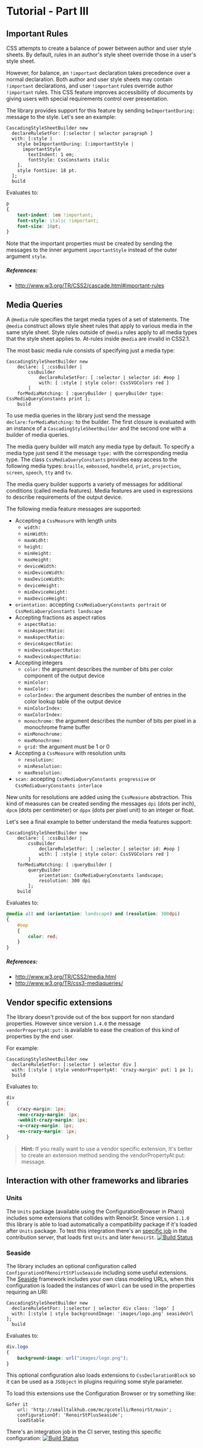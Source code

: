 Tutorial - Part III
===================

## Important Rules

CSS attempts to create a balance of power between author and user style sheets. By default, rules in an author's style sheet override those in a user's style sheet.

However, for balance, an `!important` declaration takes precedence over a normal declaration. Both author and user style sheets may contain `!important` declarations, and user `!important` rules override author `!important` rules. This CSS feature improves accessibility of documents by giving users with special requirements control over presentation.

The library provides support for this feature by sending `beImportantDuring:` message to the style. Let's see an example:

```smalltalk
CascadingStyleSheetBuilder new 
  declareRuleSetFor: [:selector | selector paragraph ]
  with: [:style | 
    style beImportantDuring: [:importantStyle |
      importantStyle 
        textIndent: 1 em; 
        fontStyle: CssConstants italic
    ].
    style fontSize: 18 pt.
  ];
  build
```
Evaluates to:
```css
p
{
	text-indent: 1em !important;
	font-style: italic !important;
	font-size: 18pt;
}
```
Note that the important properties must be created by sending the messages to the inner argument `importantStyle` instead of the outer argument `style`.

##### References:
- http://www.w3.org/TR/CSS2/cascade.html#important-rules

## Media Queries

A `@media` rule specifies the target media types of a set of statements. The `@media` construct allows style sheet rules that apply to various media in the same style sheet. Style rules outside of `@media` rules apply to all media types that the style sheet applies to. At-rules inside `@media` are invalid in CSS2.1.

The most basic media rule consists of specifying just a media type:
```smalltalk
CascadingStyleSheetBuilder new 
	declare: [ :cssBuilder | 
		cssBuilder
			declareRuleSetFor: [ :selector | selector id: #oop ] 
			with: [ :style | style color: CssSVGColors red ]
		]
	forMediaMatching: [ :queryBuilder | queryBuilder type: CssMediaQueryConstants print ];
	build
```

To use media queries in the library just send the message `declare:forMediaMatching:` to the builder. The first closure is evaluated with an instance of a `CascadingStyleSheetBuilder` and the second one with a builder of media queries.

The media query builder will match any media type by default. To specify a media type just send it the message `type:` with the corresponding media type. The class `CssMediaQueryConstants` provides easy access to the following media types: 
`braille`, `embossed`, `handheld`, `print`, `projection`, `screen`, `speech`, `tty` and `tv`.

The media query builder supports a variety of messages for additional conditions (called media features). Media features are used in expressions to describe requirements of the output device.

The following media feature messages are supported:
- Accepting a `CssMeasure` with length units
	- `width:` 
	- `minWidth:`
	- `maxWidht:`
	- `height:`
	- `minHeight:`
	- `maxHeight:`
	- `deviceWidth:`
	- `minDeviceWidth:`
	- `maxDeviceWidth:`
	- `deviceHeight:`
	- `minDeviceHeight:`
	- `maxDeviceHeight:`
- `orientation:` accepting `CssMediaQueryConstants portrait` or `CssMediaQueryConstants landscape`
- Accepting fractions as aspect ratios
	- `aspectRatio:`
	- `minAspectRatio:`
	- `maxAspectRatio:`
	- `deviceAspectRatio:`
	- `minDeviceAspectRatio:`
	- `maxDeviceAspectRatio:`
- Accepting integers
	- `color:` the argument describes the number of bits per color component of the output device
	- `minColor:`
	- `maxColor:`
	- `colorIndex:` the argument describes the number of entries in the color lookup table of the output device
	- `minColorIndex:`
	- `maxColorIndex:`
	- `monochrome:` the argument describes the number of bits per pixel in a monochrome frame buffer
	- `minMonochrome:`
	- `maxMonochrome:`
	- `grid:` the argument must be 1 or 0
- Accepting a `CssMeasure` with resolution units
	- `resolution:`
	- `minResolution:`
	- `maxResolution:`
- `scan:` accepting `CssMediaQueryConstants progressive` or `CssMediaQueryConstants interlace`

New units for resolutions are added using the `CssMeasure` abstraction. This kind of measures can be created sending the messages `dpi` (dots per inch), `dpcm` (dots per centimeter) or `dppx` (dots per pixel unit) to an integer or float.

Let's see a final example to better understand the media features support:
```smalltalk
CascadingStyleSheetBuilder new 
	declare: [ :cssBuilder | 
		cssBuilder
			declareRuleSetFor: [ :selector | selector id: #oop ] 
			with: [ :style | style color: CssSVGColors red ]
		]
	forMediaMatching: [ :queryBuilder | 
		queryBuilder 
			orientation: CssMediaQueryConstants landscape;
			resolution: 300 dpi
		];
	build
```
Evaluates to:
```css
@media all and (orientation: landscape) and (resolution: 300dpi)
{
	#oop
	{
		color: red;
	}
}
```
##### References:
- http://www.w3.org/TR/CSS2/media.html
- http://www.w3.org/TR/css3-mediaqueries/

## Vendor specific extensions

The library doesn't provide out of the box support for non standard properties. However since version `1.4.0` the message `vendorPropertyAt:put:` is available to ease the creation of this kind of properties by the end user. 

For example:

```smalltalk
CascadingStyleSheetBuilder new
  declareRuleSetFor: [:selector | selector div ]
  with: [:style | style vendorPropertyAt: 'crazy-margin' put: 1 px ];
  build
```
Evaluates to:
```css
div
{
	crazy-margin: 1px;
	-moz-crazy-margin: 1px;
	-webkit-crazy-margin: 1px;
	-o-crazy-margin: 1px;
	-ms-crazy-margin: 1px;
}
```

> **Hint:** If you really want to use a vendor specific extension, It's better to create an extension method sending the vendorPropertyAt:put: message.

## Interaction with other frameworks and libraries

### Units

The `Units` package (available using the ConfigurationBrowser in Pharo) includes some extensions that collides with RenoirSt.  Since version `1.1.0` this library is able to load automatically a compatibility package if it's loaded after `Units` package. To test this integration there's an [specific job](https://ci.inria.fr/pharo-contribution/job/RenoirSt-UnitsCompatibility/) in the contribution server, that loads first `Units` and later `RenoirSt`.
[![Build Status](https://ci.inria.fr/pharo-contribution/buildStatus/icon?job=RenoirSt-UnitsCompatibility)](https://ci.inria.fr/pharo-contribution/job/RenoirSt-UnitsCompatibility/)

### Seaside

The library includes an optional configuration called `ConfigurationOfRenoirtStPlusSeaside` including some useful extensions. The [Seaside](www.seaside.st) framework includes your own class modeling URLs, when this configuration is loaded the instances of `WAUrl` can be used in the properties requiring an URI:

```smalltalk
CascadingStyleSheetBuilder new 
  declareRuleSetFor: [:selector | selector div class: 'logo' ]
  with: [:style | style backgroundImage: 'images/logo.png' seasideUrl ];
  build
```
Evaluates to:
```css
div.logo
{
    background-image: url("images/logo.png");
}
```

This optional configuration also loads extensions to `CssDeclarationBlock` so it can be used as a `JSObject` in plugins requiring some style parameter.

To load this extensions use the Configuration Browser or try something like:
```smalltalk
Gofer it    
    url: 'http://smalltalkhub.com/mc/gcotelli/RenoirSt/main';
    configurationOf: 'RenoirStPlusSeaside';
    loadStable
```

There's an integration job in the CI server, testing this specific configuration: [![Build Status](https://ci.inria.fr/pharo-contribution/buildStatus/icon?job=RenoirSt-SeasideIntegration)](https://ci.inria.fr/pharo-contribution/job/RenoirSt-SeasideIntegration/)
